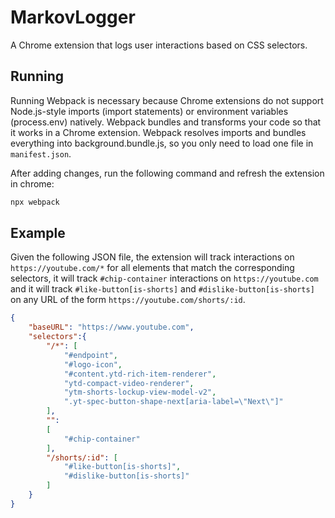 # MarkovLogger

A Chrome extension that logs user interactions based on CSS selectors.

## Running

Running Webpack is necessary because Chrome extensions do not support Node.js-style imports (import statements) or environment variables (process.env) natively. Webpack bundles and transforms your code so that it works in a Chrome extension. Webpack resolves imports and bundles everything into background.bundle.js, so you only need to load one file in `manifest.json`.



After adding changes, run the following command and refresh the extension in chrome:

```bash
npx webpack
```

## Example

Given the following JSON file, the extension will track interactions on `https://youtube.com/*` for all elements
that match the corresponding selectors, it will track `#chip-container` interactions on `https://youtube.com` and it will track `#like-button[is-shorts]` and `#dislike-button[is-shorts]` on any URL of the form `https://youtube.com/shorts/:id`.

```json
{
    "baseURL": "https://www.youtube.com",
    "selectors":{
        "/*": [
            "#endpoint",
            "#logo-icon",
            "#content.ytd-rich-item-renderer",
            "ytd-compact-video-renderer",
            "ytm-shorts-lockup-view-model-v2",
            ".yt-spec-button-shape-next[aria-label=\"Next\"]"
        ],
        "": 
        [
            "#chip-container"
        ],
        "/shorts/:id": [
            "#like-button[is-shorts]",
            "#dislike-button[is-shorts]"
        ]
    }
}
```